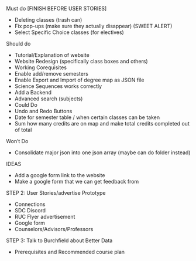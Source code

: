 Must do [FINISH BEFORE USER STORIES]
- Deleting classes (trash can)
- Fix pop-ups (make sure they actually disappear) (SWEET ALERT)
- Select Specific Choice classes (for electives)


Should do
- Tutorial/Explanation of website
- Website Redesign (specifically class boxes and others)
- Working Corequisites
- Enable add/remove semesters
- Enable Export and Import of degree map as JSON file
- Science Sequences works correctly
- Add a Backend
- Advanced search (subjects)
- Could Do
- Undo and Redo Buttons
- Date for semester table / when certain classes can be taken
- Sum how many credits are on map and make total credits completed out of total

Won’t Do
- Consolidate major json into one json array (maybe can do folder instead)

IDEAS
- Add a google form link to the website
- Make a google form that we can get feedback from

STEP 2: User Stories/advertise Prototype
- Connections
- SDC Discord
- RUC Flyer advertisement
- Google form
- Counselors/Advisors/Professors

STEP 3: Talk to Burchfield about Better Data
- Prerequisites and Recommended course plan
